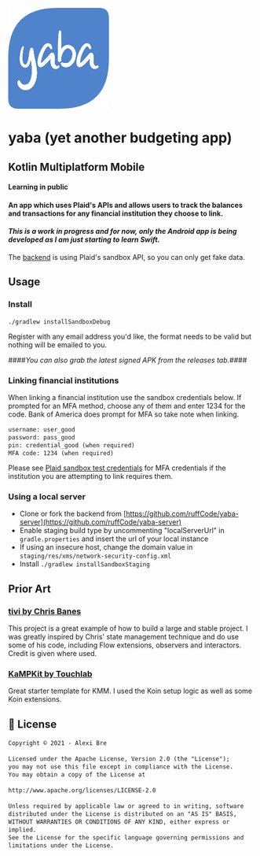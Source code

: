 ![yaba logo](./assets/yaba.png)

# yaba (yet another budgeting app)

## Kotlin Multiplatform Mobile

#### Learning in public

#### An app which uses Plaid's APIs and allows users to track the balances and transactions for any financial institution they choose to link.

#### *This is a work in progress and for now, only the Android app is being developed as I am just starting to learn Swift.*

The [backend](https://github.com/ruffCode/yaba-server) is using Plaid's sandbox API, so you can
only get fake data.

## Usage

### Install

````shell script
./gradlew installSandboxDebug
````
Register with any email address you'd like, the format needs to be valid but nothing will be emailed
to you.

####*You can also grab the latest signed APK from the releases tab.*####

### Linking financial institutions

When linking a financial institution use the sandbox credentials below. If prompted for an MFA method, 
choose any of them and enter 1234 for the code. Bank of America does prompt for MFA so take note when linking.

```
username: user_good
password: pass_good
pin: credential_good (when required)
MFA code: 1234 (when required)
```

Please see [Plaid sandbox test credentials](https://plaid.com/docs/sandbox/test-credentials/) for
MFA credentials if the institution you are attempting to link requires them.

### Using a local server

* Clone or fork the backend from [https://github.com/ruffCode/yaba-server](https://github.com/ruffCode/yaba-server)
* Enable staging build type by uncommenting "localServerUrl" in `gradle.properties` and insert the url of your local 
  instance
* If using an insecure host, change the domain value in `staging/res/xms/network-security-config.xml`
* Install ```./gradlew installSandboxStaging ```


## Prior Art

### [tivi by Chris Banes](https://github.com/chisbanes/tivi)

This project is a great example of how to build a large and stable project. I was greatly inspired
by Chris' state management technique and do use some of his code, including Flow extensions, observers
and interactors. Credit is given where used.

### [KaMPKit by Touchlab](https://github.com/touchlab/KaMPKit)

Great starter template for KMM. I used the Koin setup logic as well as some Koin extensions.

## 📝 License

```
Copyright © 2021 - Alexi Bre

Licensed under the Apache License, Version 2.0 (the "License");
you may not use this file except in compliance with the License.
You may obtain a copy of the License at

http://www.apache.org/licenses/LICENSE-2.0

Unless required by applicable law or agreed to in writing, software
distributed under the License is distributed on an "AS IS" BASIS,
WITHOUT WARRANTIES OR CONDITIONS OF ANY KIND, either express or implied.
See the License for the specific language governing permissions and
limitations under the License.
```
